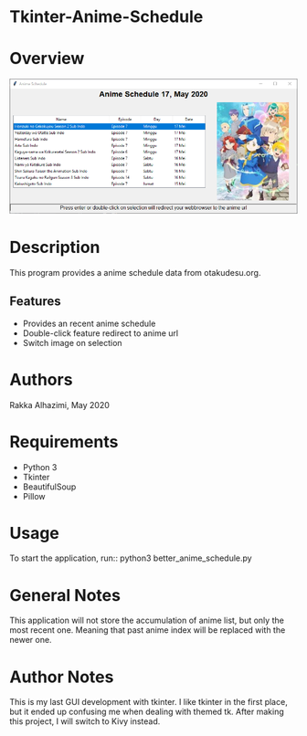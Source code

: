 Tkinter-Anime-Schedule
============================

Overview
========
![alt text](https://github.com/rakkaalhazimi/Tkinter-Anime-Schedule/blob/master/Anime%20retriever%20v1.PNG)

Description
===========
This program provides a anime schedule data from otakudesu.org.

Features
--------
* Provides an recent anime schedule
* Double-click feature redirect to anime url
* Switch image on selection

Authors
=======
Rakka Alhazimi, May 2020

Requirements
============
* Python 3
* Tkinter
* BeautifulSoup
* Pillow

Usage
=====
To start the application, run::
python3 better_anime_schedule.py

General Notes
=============
This application will not store the accumulation of anime list, but only the most
recent one. Meaning that past anime index will be replaced with the newer one.


Author Notes
============
This is my last GUI development with tkinter. I like tkinter in the first place, but
it ended up confusing me when dealing with themed tk. After making this project, I will
switch to Kivy instead.
